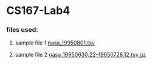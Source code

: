# CS167-Lab4

### files used:
1. sample file 1
   [nasa_19950801.tsv](nasa_19950801.tsv)

2. sample file 2
   [nasa_19950630.22-19950728.12.tsv.gz](https://drive.google.com/open?id=1pDNwfsx5jrAqaSy8AKEZyfubCE358L2p)